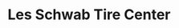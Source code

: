 ---
title: "Les Schwab Tire Center"
url: /renton/les-schwab-tire-center-rainier-avenue-south/
shop: tyres
---